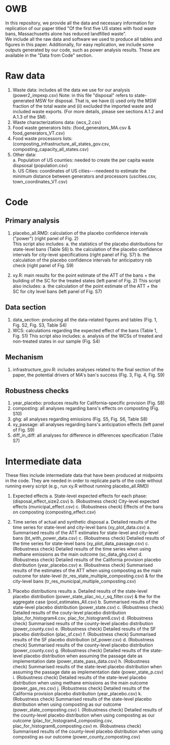 # OWB

In this repository, we provide all the data and necessary information for replication of our paper titled "Of the first five US states with food waste bans, Massachusetts alone has reduced landfilled waste".  
We include all the raw data and software we used to produce all tables and figures in this paper. 
Additionally, for easy replication, we include some outputs generated by our code, such as power analysis results. These are available in the "Data from Code" section.


# Raw data 

1. Waste data: includes all the data we use for our analysis (power2_impexp.csv) 
   Note: in this file "disposal" refers to state-generated MSW for disposal. That is, we have (i) used only the MSW fraction of the total waste and (ii) excluded the imported waste and included waste exports. (For more details, please see sections A.1.2 and A.1.3 of the SM).
3. Waste characterizations data:  (wcs_2.csv)
4. Food waste generators lists: (food_generators_MA.csv & food_generators_VT.csv)
5. Food waste processors lists: (composting_infrastructure_all_states_gov.csv, composting_capacity_all_states.csv)
6. Other data:   
   a. Population of US counties: needed to create the per capita waste dispsosal (population.csv)   
   b. US Cities: coordinates of US cities---needeed to estimate the minimum distance between generators and processors (uscities.csv, town_coordinates_VT.csv)


# Code

## Primary analysis
1. placebo_all.RMD: calculation of the placebo confidence intervals ("power") (right panel of Fig. 2)  
	This script also includes: 
		 a. the statistics of the placebo distributions for state-level bans (Table S6) 
		 b. the calculation of the placebo confidence intervals for city-level specifications (right panel of Fig. S7)
		 b. the calculation of the placebo confidence intervals for anticipatory rob check (right panel of Fig. S9)


2. xy.R: main results for the point estimate of the ATT of the bans + the building of the SC for the treated states (left panel of Fig. 2)
	This script also includes: 
		 a. the calculation of the point estimate of the ATT + the SC for city level bans (left panel of Fig. S7)

## Data section
1. data_section: producing all the data-related figures and tables (Fig. 1, Fig. S2, Fig. S3, Table S4)
2. WCS: calculations regarding the expected effect of the bans (Table 1, Fig. S1)
	This script also includes:
		a. analysis of the WCSs of treated and non-treated states in our sample (Fig. S4)
## Mechanism
1. infrastructure_gov.R: includes analyses related to the final section of the paper, the potential drivers of MA's ban's success (Fig. 3, Fig. 4, Fig. S9)

## Robustness checks
1. year_placebo: produces results for California-specific provision (Fig. S8)
2. composting: all analyses regarding bans's effects on composting (Fig. S10)
3. ghg: all analyses regarding emissions (Fig. S5, Fig. S6, Table S8)
4. xy_passage: all analyses regarding bans's anticipation effects (left panel of Fig. S9)
5. diff_in_diff: all analyses for difference in differences specification (Table S7)

# Intermediate data
These files include intermediate data that have been produced at midpoints in the code. They are needed in order to replicate parts of the code without running every script (e.g., run xy.R without running placebo_all.RMD)

1. Expected effects 
	a. State-level expected effects for each phase: (disposal_effect_size2.csv)
	b. (Robustness check) City-level expected effects (municipal_effect.csv)
	c. (Robustness check) Effects of the bans on composting (composting_effect.csv)

2. Time series of actual and synthetic disposal 
	a. Detailed results of the time series for state-level and city-level bans (xy_plot_data.csv)
	a. Summarised results of the ATT estimates for state-level and city-level bans (bt_with_power_data.csv)
	c. (Robustness check) Detailed results of the time series for state-level bans (xy_plot_data_passage.csv)
	c. (Robustness check) Detailed results of the time series when using methane emissions as the main outcome (sc_data_ghg.csv)
	d. (Robustness check) Detailed results of the California provision placebo distribution (year_placebo.csv)
	e. (Robustness check) Summarised results of the estimates of the ATT when using composting as the main outcome for state-level (tr_res_state_multiple_composting.csv) & for the city-level bans (tr_res_municipal_multiple_composting.csv)

3. Placebo distributions results 
	a. Detailed results of the state-level placebo distribution (power_state_plac_no_r_sq_filter.csv) & the for the aggregate case (pool_estimates_All.csv)
	b. Summarised results of the state-level placebo distribution (power_state.csv)
	c. (Robustness check) Detailed results of the couty-level placebo distribution (plac_for_histogram4.csv, plac_for_histogram6.csv)
	d. (Robustness check) Summarised results of the county-level placebo distribution (power_county.csv)
	e. (Robustness check) Detailed results of the SF placebo distribution (plac_sf.csv)
	f. (Robustness check) Summarised results of the SF placebo distribution (sf_power.csv)
	d. (Robustness check) Summarised results of the county-level placebo distribution (power_county.csv)
	g. (Robustness check) Detailed results of the state-level placebo distribution when assuming the passage date as implementation date (power_state_pass_data.csv)
	h. (Robustness check) Summarised results of the state-level placebo distribution when assuming the passage date as implementation date (power_state_p.csv)
	i. (Robustness check) Detailed results of the state-level placebo distribution when using methane emissions as the main outcome (power_gas_res.csv)
	j. (Robustness check) Detailed results of the California provision placebo distribution (year_placebo.csv)
	k. (Robustness check) Summarised results of the state-level placebo distribution when using composting as our outcome (power_state_composting.csv)
	l. (Robustness check) Detailed results of the county-level placebo distribution when using composting as our outcome (plac_for_histogram4_composting.csv, plac_for_histogram6_composting.csv)
	m. (Robustness check) Summarised results of the county-level placebo distribution when using composting as our outcome (power_county_composting.csv)
